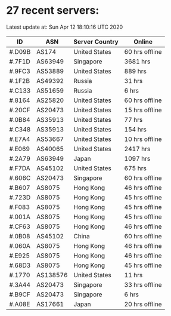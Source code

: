 # 27 recent servers:

Latest update at: Sun Apr 12 18:10:16 UTC 2020

| ID | ASN | Server Country | Online |
| -- | --- | -------------- | ------ |
| #.D09B | AS174 | United States | 60 hrs offline |
| #.7F1D | AS63949 | Singapore | 3681 hrs |
| #.9FC3 | AS53889 | United States | 889 hrs |
| #.1F2B | AS49392 | Russia | 31 hrs |
| #.C133 | AS51659 | Russia | 6 hrs |
| #.8164 | AS25820 | United States | 60 hrs offline |
| #.20CF | AS20473 | United States | 15 hrs offline |
| #.0B84 | AS35913 | United States | 77 hrs |
| #.C348 | AS35913 | United States | 154 hrs |
| #.E7A4 | AS53667 | United States | 10 hrs offline |
| #.E069 | AS40065 | United States | 2417 hrs |
| #.2A79 | AS63949 | Japan | 1097 hrs |
| #.F7DA | AS45102 | United States | 675 hrs |
| #.606C | AS20473 | Singapore | 60 hrs offline |
| #.B607 | AS8075 | Hong Kong | 46 hrs offline |
| #.723D | AS8075 | Hong Kong | 45 hrs offline |
| #.F083 | AS8075 | Hong Kong | 45 hrs offline |
| #.001A | AS8075 | Hong Kong | 45 hrs offline |
| #.CF63 | AS8075 | Hong Kong | 46 hrs offline |
| #.0B08 | AS45102 | China | 60 hrs offline |
| #.060A | AS8075 | Hong Kong | 46 hrs offline |
| #.E925 | AS8075 | Hong Kong | 46 hrs offline |
| #.68D3 | AS8075 | Hong Kong | 45 hrs offline |
| #.1770 | AS138576 | United States | 11 hrs |
| #.3A44 | AS20473 | Singapore | 33 hrs offline |
| #.B9CF | AS20473 | Singapore | 6 hrs |
| #.A08E | AS17661 | Japan | 20 hrs offline |

